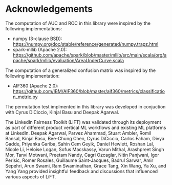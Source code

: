 # Acknowledgements

The computation of AUC and ROC in this library were inspired by the following implementations:
- numpy (3-clause BSD): https://numpy.org/doc/stable/reference/generated/numpy.trapz.html
- spark-mllib (Apache 2.0): https://github.com/apache/spark/blob/master/mllib/src/main/scala/org/apache/spark/mllib/evaluation/AreaUnderCurve.scala

The computation of a generalized confusion matrix was inspired by the following implementation:
- AIF360 (Apache 2.0): https://github.com/IBM/AIF360/blob/master/aif360/metrics/classification_metric.py

The permutation test implmented in this library was developed in conjuction with Cyrus DiCiccio, Kinjal Basu and Deepak Agarwal.

The LinkedIn Fairness Toolkit (LiFT) was validated through its deployment as part of different product vertical ML workflows and existing ML
platforms at LinkedIn. Deepak Agarwal, Parvez Ahammad, Stuart Ambler, Romil Bansal, Kinjal Basu, Bee-Chung Chen,
Cyrus DiCiccio, Carlos Faham, Divya Gadde, Priyanka Gariba, Sahin Cem Geyik, Daniel Hewlett, Roshan Lal, Nicole Li,
Heloise Logan, Sofus Macskassy, Varun Mithal, Arashpreet Singh Mor, Tanvi Motwani, Preetam Nandy, Cagri Ozcaglar,
Nitin Panjwani, Igor Perisic, Romer Rosales, Guillaume Saint-Jacques, Badrul Sarwar, Amir Sepehri, Arun Swami,
Ram Swaminathan, Grace Tang, Xin Wang, Ya Xu, and Yang Yang provided insightful feedback and discussions that influenced various aspects of LiFT.
